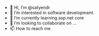 - 👋 Hi, I’m @satyendr
- 👀 I’m interested in software development.
- 🌱 I’m currently learning asp.net core
- 💞️ I’m looking to collaborate on ...
- 📫 How to reach me 

<!---
satyendrapt/satyendrapt is a ✨ special ✨ repository because its `README.md` (this file) appears on your GitHub profile.
You can click the Preview link to take a look at your changes.
--->

